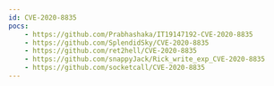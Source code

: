 ```yaml
---
id: CVE-2020-8835
pocs:
    - https://github.com/Prabhashaka/IT19147192-CVE-2020-8835
    - https://github.com/SplendidSky/CVE-2020-8835
    - https://github.com/ret2hell/CVE-2020-8835
    - https://github.com/snappyJack/Rick_write_exp_CVE-2020-8835
    - https://github.com/socketcall/CVE-2020-8835
---
```

